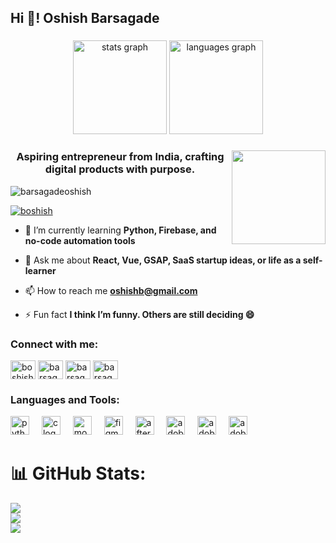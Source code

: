 <h2 align="left">Hi 👋! Oshish Barsagade</h2>

###

<div align="center">
  <img src="https://github-readme-stats.vercel.app/api?username=maurodesouza&hide_title=false&hide_rank=false&show_icons=true&include_all_commits=true&count_private=true&disable_animations=false&theme=dracula&locale=en&hide_border=false" height="150" alt="stats graph"  />
  <img src="https://github-readme-stats.vercel.app/api/top-langs?username=maurodesouza&locale=en&hide_title=false&layout=compact&card_width=320&langs_count=5&theme=dracula&hide_border=false" height="150" alt="languages graph"  />
</div>

###

<img align="right" height="150" src="https://i.imgflip.com/65efzo.gif"  />

<h3 align="center">Aspiring entrepreneur from India, crafting digital products with purpose.</h3>

<p align="left"> <img src="https://komarev.com/ghpvc/?username=barsagadeoshish&label=Profile%20views&color=0e75b6&style=flat" alt="barsagadeoshish" /> </p>

<p align="left"> <a href="https://twitter.com/boshish" target="blank"><img src="https://img.shields.io/twitter/follow/boshish?logo=twitter&style=for-the-badge" alt="boshish" /></a> </p>

- 🌱 I’m currently learning **Python, Firebase, and no-code automation tools**

- 💬 Ask me about **React, Vue, GSAP, SaaS startup ideas, or life as a self-learner**

- 📫 How to reach me **oshishb@gmail.com**

- ⚡ Fun fact **I think I’m funny. Others are still deciding 😄**

<h3 align="left">Connect with me:</h3>
<p align="left">
<a href="https://twitter.com/boshish" target="blank"><img align="center" src="https://raw.githubusercontent.com/rahuldkjain/github-profile-readme-generator/master/src/images/icons/Social/twitter.svg" alt="boshish" height="30" width="40" /></a>
<a href="https://linkedin.com/in/barsagadeoshish" target="blank"><img align="center" src="https://raw.githubusercontent.com/rahuldkjain/github-profile-readme-generator/master/src/images/icons/Social/linked-in-alt.svg" alt="barsagadeoshish" height="30" width="40" /></a>
<a href="https://instagram.com/barsagadeoshish" target="blank"><img align="center" src="https://raw.githubusercontent.com/rahuldkjain/github-profile-readme-generator/master/src/images/icons/Social/instagram.svg" alt="barsagadeoshish" height="30" width="40" /></a>
<a href="https://www.youtube.com/c/barsagadeoshish" target="blank"><img align="center" src="https://raw.githubusercontent.com/rahuldkjain/github-profile-readme-generator/master/src/images/icons/Social/youtube.svg" alt="barsagadeoshish" height="30" width="40" /></a>
</p>

<h3 align="left">Languages and Tools:</h3>
<div align="left">
  <img src="https://cdn.jsdelivr.net/gh/devicons/devicon/icons/python/python-original.svg" height="30" alt="python logo"  />
  <img width="12" />
  <img src="https://skillicons.dev/icons?i=c" height="30" alt="c logo"  />
  <img width="12" />
  <img src="https://skillicons.dev/icons?i=mongodb" height="30" alt="mongodb logo"  />
  <img width="12" />
  <img src="https://cdn.jsdelivr.net/gh/devicons/devicon/icons/figma/figma-original.svg" height="30" alt="figma logo"  />
  <img width="12" />
  <img src="https://cdn.jsdelivr.net/gh/devicons/devicon/icons/aftereffects/aftereffects-original.svg" height="30" alt="aftereffects logo"  />
  <img width="12" />
  <img src="https://skillicons.dev/icons?i=pr" height="30" alt="adobepremierepro logo"  />
  <img width="12" />
  <img src="https://skillicons.dev/icons?i=ae" height="30" alt="adobeaftereffects logo"  />
  <img width="12" />
  <img src="https://skillicons.dev/icons?i=ai" height="30" alt="adobeillustrator logo"  />
</div>


# 📊 GitHub Stats:
![](https://github-readme-stats.vercel.app/api?username=barsagadeoshish&theme=highcontrast&hide_border=false&include_all_commits=false&count_private=false)<br/>
![](https://nirzak-streak-stats.vercel.app/?user=barsagadeoshish&theme=highcontrast&hide_border=false)<br/>
![](https://github-readme-stats.vercel.app/api/top-langs/?username=barsagadeoshish&theme=highcontrast&hide_border=false&include_all_commits=false&count_private=false&layout=compact)
